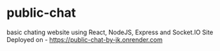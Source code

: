 # public-chat
basic chating website using React, NodeJS, Express and Socket.IO
Site Deployed on - https://public-chat-by-jk.onrender.com
